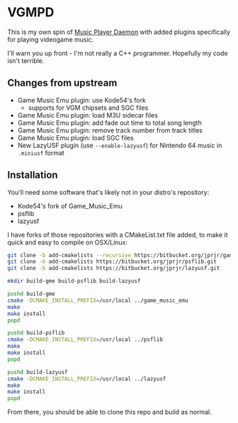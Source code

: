 # VGMPD

This is my own spin of [Music Player Daemon](https://github.com/MusicPlayerDaemon/MPD/releases)
with added plugins specifically for playing videogame music.

I'll warn you up front - I'm not really a C++ programmer. Hopefully
my code isn't terrible.

## Changes from upstream

* Game Music Emu plugin: use Kode54's fork
    * supports for VGM chipsets and SGC files
* Game Music Emu plugin: load M3U sidecar files
* Game Music Emu plugin: add fade out time to total song length
* Game Music Emu plugin: remove track number from track titles
* Game Music Emu plugin: load SGC files
* New LazyUSF plugin (use `--enable-lazyusf`) for Nintendo 64 music in `.miniusf` format

## Installation

You'll need some software that's likely not in your distro's repository:

* Kode54's fork of Game_Music_Emu
* psflib
* lazyusf

I have forks of those repositories with a CMakeList.txt file added, to make it
quick and easy to compile on OSX/Linux:

```bash
git clone -b add-cmakelists --recursive https://bitbucket.org/jprjr/game_music_emu.git
git clone -b add-cmakelists https://bitbucket.org/jprjr/psflib.git
git clone -b add-cmakelists https://bitbucket.org/jprjr/lazyusf.git

mkdir build-gme build-psflib build-lazyusf

pushd build-gme
cmake -DCMAKE_INSTALL_PREFIX=/usr/local ../game_music_emu
make
make install
popd

pushd build-psflib
cmake -DCMAKE_INSTALL_PREFIX=/usr/local ../psflib
make
make install
popd

pushd build-lazyusf
cmake -DCMAKE_INSTALL_PREFIX=/usr/local ../lazyusf
make
make install
popd
```

From there, you should be able to clone this repo and build as normal.
